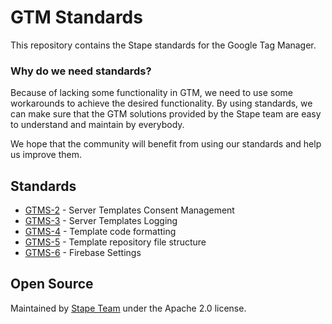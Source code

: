 # GTM Standards

This repository contains the Stape standards for the Google Tag Manager.

### Why do we need standards?

Because of lacking some functionality in GTM, we need to use some workarounds to achieve the desired functionality.
By using standards, we can make sure that the GTM solutions provided by the Stape team are easy to understand and maintain by everybody.

We hope that the community will benefit from using our standards and help us improve them. 

## Standards

- [GTMS-2](standards/GTMS-2.md) - Server Templates Consent Management
- [GTMS-3](standards/GTMS-3.md) - Server Templates Logging
- [GTMS-4](standards/GTMS-4.md) - Template code formatting
- [GTMS-5](standards/GTMS-5.md) - Template repository file structure
- [GTMS-6](standards/GTMS-6.md) - Firebase Settings

## Open Source

Maintained by [Stape Team](https://stape.io/) under the Apache 2.0 license.
